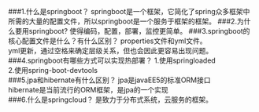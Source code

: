 ###1.什么是springboot？
springboot是一个框架，它简化了spring众多框架中所需的大量的配置文件，所以springboot是一个服务于框架的框架。
###2.为什么要用springboot?
使得编码，配置，部署，监控更简单。
###3.springboot的核心配置文件是什么？有什么区别？
properties文件和yml文件。<br>
yml更新，通过空格来确定层级关系，但也会因此更容易出现问题。
###4.springboot有哪些方式可以实现热部署？
1.使用springloaded<br>
2.使用spring-boot-devtools<br>
###5.jpa和hibernate有什么区别？
jpa是javaEE5的标准ORM接口<br>
hibernate是当前流行的ORM框架，是jpa的一个实现<br>
###6.什么是springcloud？
是致力于分布式系统，云服务的框架。<br>

